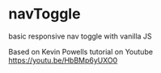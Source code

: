 # navToggle
basic responsive nav toggle with vanilla JS

Based on Kevin Powells tutorial on Youtube 
<https://youtu.be/HbBMp6yUXO0>
